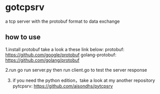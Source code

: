 # gotcpsrv
a tcp server with the protobuf format to data exchange

## how to use

1.install protobuf take a look a these link below:
  protobuf: https://github.com/google/protobuf
  golang-protobuf: https://github.com/golang/protobuf

2.run
  go run server.py
  then run client.go to test the server response

3. if you need the python edition，take a look at my another repository
   pytcpsrv: https://github.com/aisondhs/pytcpsrv